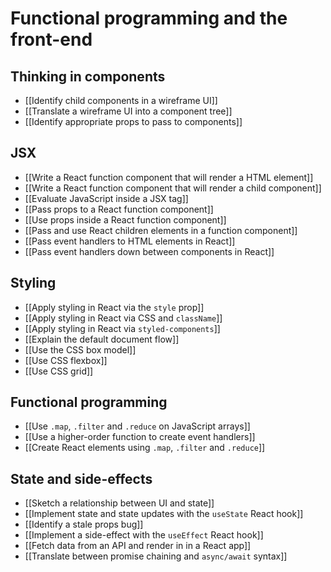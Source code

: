 # Functional programming and the front-end

## Thinking in components
- [[Identify child components in a wireframe UI]]
- [[Translate a wireframe UI into a component tree]]
- [[Identify appropriate props to pass to components]]

## JSX
- [[Write a React function component that will render a HTML element]]
- [[Write a React function component that will render a child component]]
- [[Evaluate JavaScript inside a JSX tag]]
- [[Pass props to a React function component]]
- [[Use props inside a React function component]]
- [[Pass and use React children elements in a function component]]
- [[Pass event handlers to HTML elements in React]]
- [[Pass event handlers down between components in React]]

## Styling
- [[Apply styling in React via the `style` prop]]
- [[Apply styling in React via CSS and `className`]]
- [[Apply styling in React via `styled-components`]]
- [[Explain the default document flow]]
- [[Use the CSS box model]]
- [[Use CSS flexbox]]
- [[Use CSS grid]]

## Functional programming
- [[Use `.map`, `.filter` and `.reduce` on JavaScript arrays]]
- [[Use a higher-order function to create event handlers]]
- [[Create React elements using `.map`, `.filter` and `.reduce`]]

## State and side-effects
- [[Sketch a relationship between UI and state]]
- [[Implement state and state updates with the `useState` React hook]]
- [[Identify a stale props bug]]
- [[Implement a side-effect with the `useEffect` React hook]]
- [[Fetch data from an API and render in in a React app]]
- [[Translate between promise chaining and `async/await` syntax]]